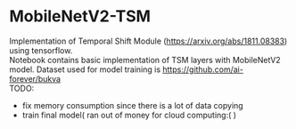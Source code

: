 # MobileNetV2-TSM
Implementation of Temporal Shift Module (https://arxiv.org/abs/1811.08383) using tensorflow.<br>
Notebook contains basic implementation of TSM layers with MobileNetV2 model. Dataset used for model training is https://github.com/ai-forever/bukva<br>
TODO:
* fix memory consumption since there is a lot of data copying
* train final model( ran out of money for cloud computing:( )
